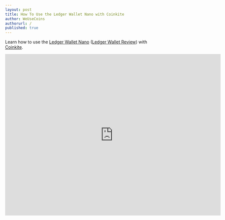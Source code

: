 ```yaml
---
layout: post
title: How To Use the Ledger Wallet Nano with Coinkite
author: WeUseCoins
authorurl: /
published: true
---
```


<p>Learn how to use the <a href="https://www.ledgerwallet.com/r/4727">Ledger Wallet Nano</a> (<a href="/bitcoin-ledger-wallet-review/">Ledger Wallet Review</a>) with <a href="/coinkite/">Coinkite</a>.
<center><iframe width="700" height="525" src="https://www.youtube.com/embed/8IQJF-CDL24" frameborder="0" allowfullscreen></iframe></center>